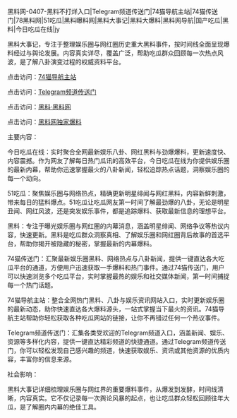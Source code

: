 #
黑料网-0407-黑料不打烊入口|Telegram频道传送门|74猫导航主站|74猫传送门|78黑料网|51吃瓜|黑料曝料网|黑料大事记|黑料大爆料|黑料网导航|国产吃瓜|黑料|今日吃瓜在线|jy

黑料大事记，专注于整理娱乐圈与网红圈历史重大黑料事件，按时间线全面呈现爆料经过与舆论发展。内容真实详尽，覆盖广泛，帮助吃瓜群众回顾每一次热点风波，是了解八卦演变过程的权威资料平台。


点击访问：<a href="https://74mao.com/">74猫导航主站</a>

点击访问：<a href="https://74mao.com/">Telegram频道传送门</a>

点击访问：<a href="https://sdfsh.pages.dev/">黑料·黑料网</a>

点击访问：<a href="https://qfwfg.pages.dev/">黑料网独家爆料</a>


主要内容：

今日吃瓜在线：实时聚合全网最新娱乐八卦、网红黑料与劲爆爆料，更新速度快、内容震撼。作为网友了解每日热门瓜讯的高效平台，今日吃瓜在线为你提供娱乐圈的最新内幕，帮助你迅速掌握最火的八卦新闻，轻松追踪热点话题，洞察娱乐圈的每一个动向。

51吃瓜：聚焦娱乐圈与网络热点，精确更新明星绯闻与网红黑料，内容新鲜刺激，带来每日的猛料爆点。51吃瓜让吃瓜网友第一时间了解最劲爆的八卦，无论是明星丑闻、网红风波，还是突发娱乐事件，都是追踪爆料、获取最新信息的理想平台。

黑料：专注于曝光娱乐圈与网红圈的内幕消息，涵盖明星绯闻、网络争议等热议内容，快速更新。黑料是吃瓜群众洞察真相、了解娱乐圈和网红圈背后故事的首选平台，帮助你揭开被隐藏的秘密，掌握最新的内幕爆料。

74猫传送门：汇聚最新娱乐圈黑料、网络热点与八卦新闻，提供一键直达各大吃瓜平台的通道，方便用户迅速获取一手爆料和热门事件。通过74猫传送门，用户可以快速浏览多个吃瓜平台，实时掌握最热的娱乐和社交媒体新闻，第一时间捕捉每一个热门话题。

74猫导航主站：整合全网热门黑料、八卦与娱乐资讯网站入口，实时更新娱乐圈的最新动态，助你快速直达各大爆料源头，一站式掌握当下最火的资讯。74猫导航主站帮助你轻松获取各种吃瓜网站的链接，让你不再错过任何一个热议事件。

Telegram频道传送门：汇集各类受欢迎的Telegram频道入口，涵盖新闻、娱乐、资源等多样化内容，提供一键直达精彩频道的快捷通道。通过Telegram频道传送门，你可以轻松发现自己感兴趣的频道，快速获取娱乐、资讯或其他资源的优质内容，丰富你的信息来源。

社会影响：

黑料大事记详细梳理娱乐圈与网红界的重要爆料事件，从爆发到发酵，时间线清晰，内容真实。它不仅记录每一次舆论风暴的起点，也让吃瓜群众轻松回顾往年大瓜，是了解圈内内幕的绝佳工具。

<span style="display:none;">[Canonical link](）</span>
